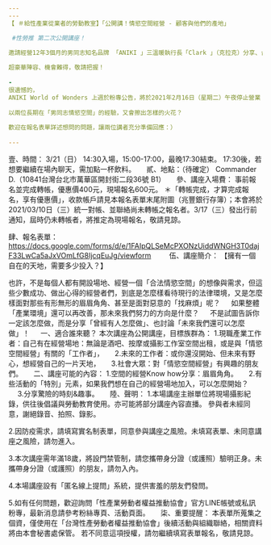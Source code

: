 ```yaml
---
---
【 ＃給性產業從業者的勞動教室】「公開講！情慾空間經營 - 顧客與他們的產地」

 #性勞推 第二次公開講座！
　
邀請經營12年3個月的男同志知名品牌 「ANIKI 」三溫暖執行長「Clark 」（克拉克）分享、台北知名BDSM酒吧主題空間「 Commander D.」經營者「阿牧」對談，

超豪華陣容、機會難得，敬請把握！
　
-
很遺憾的，
ANIKI World of Wonders 上週於粉專公告，將於2021年2月16日（星期二）午夜停止營業；在今年決定歇業，背後有怎樣的困難，而十二年前經營之初、又有怎樣的理想？
　
以兩位長期在「男同志情慾空間」的經驗，又會擦出怎樣的火花？
　
歡迎在報名表單詳述想問的問題，讓兩位講者充分準備回應：）
 　
---
```

壹、時間：
3/21（日）
14:30入場，15:00-17:00，最晚17:30結束。
17:30後，若想要繼續在場內聊天，需加點一杯飲料。
　
貳、地點：（待確定）
Commander D.（10841台灣台北市萬華區開封街二段36號 B1）
　
參、講座入場費：
事前報名並完成轉帳，優惠價400元，現場報名600元。
＊「轉帳完成，才算完成報名，享有優惠價」，收款帳戶請見本報名表單末尾附圖（兆豐銀行存簿）；本會將於2021/03/10日（三）統一對帳、並聯絡尚未轉帳之報名者。3/17（三）發出行前通知，屆時仍未轉帳者，將推定為現場報名，敬請見諒。

肆、報名表單：
https://docs.google.com/forms/d/e/1FAIpQLSeMcPXONzUiddWNGH3T0dajF33LwCa5aJxVOmLfG8IjcqEuJg/viewform
　　
伍、講座簡介：
【擁有一個自在的天地，需要多少投入？】

也許，不是每個人都有開設場地、經營一個「合法情慾空間」的想像與需求，但這些少數成功、做出心得的經營者們，到底是怎麼樣看待現行的法律環境，又是怎麼樣面對那些有形無形的眉眉角角、甚至是面對惡意的「找麻煩」呢？
　
如果整體「產業環境」還可以再改善，那未來我們努力的方向是什麼？
　
不是試圖告訴你一定該怎麼做，而是分享「曾經有人怎麼做」、也討論「未來我們還可以怎麼做」！
　
一、適合誰來聽？
本次講座為公開講座，目標族群為：
1.現職產業工作者：自己有在經營場地：無論是酒吧、按摩或攝影工作室空間出租，或是與「情慾空間經營」有關的「工作者」，
　
2.未來的工作者：或你還沒開始、但未來有野心，想經營自己的一片天地，
　
3.社會大眾：對「情慾空間經營」有興趣的朋友們。
　
二、講座可能的內容：
1.空間的經營Know how分享：眉眉角角。
　
2.有些活動的「特別」元素，如果我們想在自己的經營場地加入，可以怎麼開始？
　
3.分享驚險的時刻&趣事。
　
陸、聲明：
1.本場講座主辦單位將現場攝影紀錄，供往後倡議與勞動教育使用。亦可能將部分講座內容直播。
參與者未經同意，謝絕錄音、拍照、錄影。

2.因防疫需求，請填寫實名制表單，同意參與講座之風險。未填寫表單、未同意講座之風險，請勿進入。

3.本次講座需年滿18歲，將設門禁管制，請您攜帶身分證（或護照）驗明正身。未攜帶身分證（或護照）的朋友，請勿入內。

4.本場講座設有「匿名線上提問」系統，提供害羞的朋友們發問。

5.如有任何問題，歡迎詢問「性產業勞動者權益推動協會」官方LINE帳號或私訊粉專，最新消息請參考粉絲專頁、活動頁面。
　
柒、重要提醒：
本表單所蒐集之個資，僅使用在「台灣性產勞動者權益推動協會」後續活動與組織聯絡，相關資料將由本會秘書處保管。
若不同意這項授權，請勿繼續填寫表單報名，敬請見諒。
